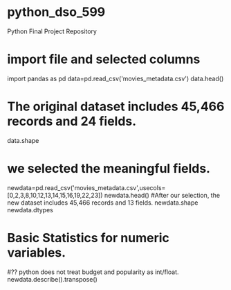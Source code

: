# python_dso_599
Python Final Project Repository
# import file and selected columns
import pandas as pd
data=pd.read_csv('movies_metadata.csv')
data.head()
# The original dataset includes 45,466 records and 24 fields.
data.shape
# we selected the meaningful fields.
newdata=pd.read_csv('movies_metadata.csv',usecols=[0,2,3,8,10,12,13,14,15,16,19,22,23])
newdata.head()
#After our selection, the new dataset includes 45,466 records and 13 fields.
newdata.shape
newdata.dtypes
# Basic Statistics for numeric variables.
#?? python does not treat budget and popularity as int/float.
newdata.describe().transpose()
